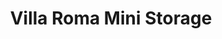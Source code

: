 ---
title: "Villa Roma Mini Storage"
url: /hammond/villa-roma-mini-storage-c-m-fagan-drive/
shop: storage rental
---